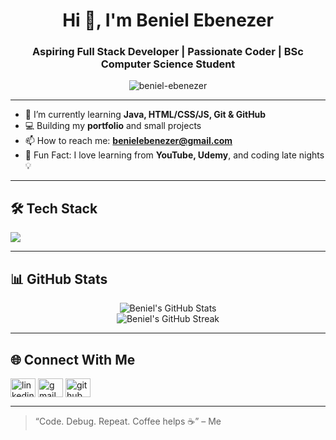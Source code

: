 <h1 align="center">Hi 👋, I'm Beniel Ebenezer</h1>
<h3 align="center">Aspiring Full Stack Developer | Passionate Coder | BSc Computer Science Student</h3>

<p align="center">
  <img src="https://komarev.com/ghpvc/?username=beniel-ebenezer&label=Profile%20views&color=0e75b6&style=flat" alt="beniel-ebenezer" />
</p>

---

- 🌱 I’m currently learning **Java, HTML/CSS/JS, Git & GitHub**
- 💻 Building my **portfolio** and small projects
- 📫 How to reach me: **benielebenezer@gmail.com**
- 🧠 Fun Fact: I love learning from **YouTube, Udemy**, and coding late nights 💡

---

## 🛠️ Tech Stack
<p align="left">
  <img src="https://skillicons.dev/icons?i=html,css,js,java,git,github,vscode" />
</p>

---

## 📊 GitHub Stats
<p align="center">
  <img src="https://github-readme-stats.vercel.app/api?username=Beniel05&show_icons=true&theme=tokyonight" alt="Beniel's GitHub Stats" />
  <br />
  <img src="https://streak-stats.demolab.com?user=Beniel05&theme=tokyonight" alt="Beniel's GitHub Streak" />
</p>


---

## 🌐 Connect With Me

<p align="left">
  <a href="https://www.linkedin.com/in/beniel-ebenezer/" target="blank"><img align="center" src="https://cdn.jsdelivr.net/npm/simple-icons@v3/icons/linkedin.svg" alt="linkedin" height="30" width="40" /></a>
  <a href="mailto:benielebenezer@gmail.com](https://mail.google.com/mail/?view=cm&fs=1&to=benielebenezer@gmail.com"><img align="center" src="https://cdn.jsdelivr.net/npm/simple-icons@v3/icons/gmail.svg" alt="gmail" height="30" width="40" /></a>
  <a href="https://github.com/beniel-ebenezer"><img align="center" src="https://cdn.jsdelivr.net/npm/simple-icons@v3/icons/github.svg" alt="github" height="30" width="40" /></a>
</p>

---

<!-- Optional: fun quote -->
> “Code. Debug. Repeat. Coffee helps ☕” – Me
